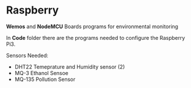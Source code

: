 # Raspberry

**Wemos** and **NodeMCU** Boards programs for environmental monitoring

In **Code** folder there are the programs needed to configure the Raspberry Pi3.

Sensors Needed:

- DHT22 Temeprature and Humidity sensor (2)
- MQ-3 Ethanol Sensoe
- MQ-135 Pollution Sensor
